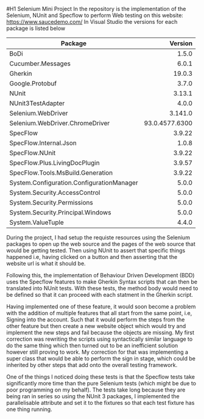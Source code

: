 #H1 Selenium Mini Project
In the repository is the implementation of the Selenium, NUnit and Specflow to perform Web testing on this website: https://www.saucedemo.com/
In Visual Studio the versions for each package is listed below

|Package| Version|
|-------|--------:|
|BoDi|1.5.0|
|Cucumber.Messages|6.0.1|
|Gherkin|19.0.3|
|Google.Protobuf|3.7.0|
|NUnit|3.13.1|
|NUnit3TestAdapter|4.0.0|
|Selenium.WebDriver|3.141.0|
|Selenium.WebDriver.ChromeDriver|93.0.4577.6300|
|SpecFlow|3.9.22|
|SpecFlow.Internal.Json|1.0.8|
|SpecFlow.NUnit|3.9.22|
|SpecFlow.Plus.LivingDocPlugin|3.9.57|
|SpecFlow.Tools.MsBuild.Generation|3.9.22|
|System.Configuration.ConfigurationManager|5.0.0|
|System.Security.AccessControl|5.0.0|
|System.Security.Permissions|5.0.0|
|System.Security.Principal.Windows|5.0.0|
|System.ValueTuple|4.4.0|

During the project, I had setup the requiste resources using the Selenium packages to open up the web source and the pages of the web source that would be getting tested.
Then using NUnit to assert that specific things happened i.e, having clicked on a button and then asserting that the website url is what it should be.

Following this, the implementation of Behaviour Driven Development (BDD) uses the Specflow features to make Gherkin Syntax scripts that can then be translated into NUnit tests.
With these tests, the method body would need to be defined so that it can proceed with each statment in the Gherkin script. 

Having implemented one of these feature, it would soon become a problem with the addition of multiple features that all start from the same point, i.e, Signing into the account. 
Such that it would perform the steps from the other feature but then create a new website object which would try and implement the new steps and fail because the objects are missing.
My first correction was rewriting the scripts using syntactically similar language to do the same thing which then turned out to be an inefficient solution however still proving to work.
My correction for that was implementing a super class that would be able to perform the sign in stage, which could be inherited by other steps that add onto the overall testing framework.

One of the things I noticed doing these tests is that the Specflow tests take significantly more time than the pure Selenium tests (which might be due to poor programming on my behalf).
The tests take long because they are being ran in series so using the NUnit 3 packages, I implemented the parallelisable attribute and set it to the fixtures so that each test fixture has one thing running.
